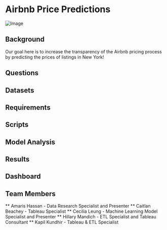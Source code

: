 # Airbnb Price Predictions

![Image](https://vastphotos.com/files/uploads/photos/10318/high-resolution-new-york-skyline-sunset-l.jpg)

## Background

Our goal here is to increase the transparency of the Airbnb pricing process by predicting the prices of listings in New York!

## Questions

## Datasets

## Requirements

## Scripts

## Model Analysis

## Results

## Dashboard

## Team Members

** Amaris Hassan - Data Research Specialist and Presenter
** Caitlan Beachey - Tableau Specialist
** Cecilia Leung - Machine Learning Model Specialist and Presenter
** Hillary Mandich - ETL Specialist and Tableau Consultant
** Kapil Kundhir - Tableau & ETL Specialist


